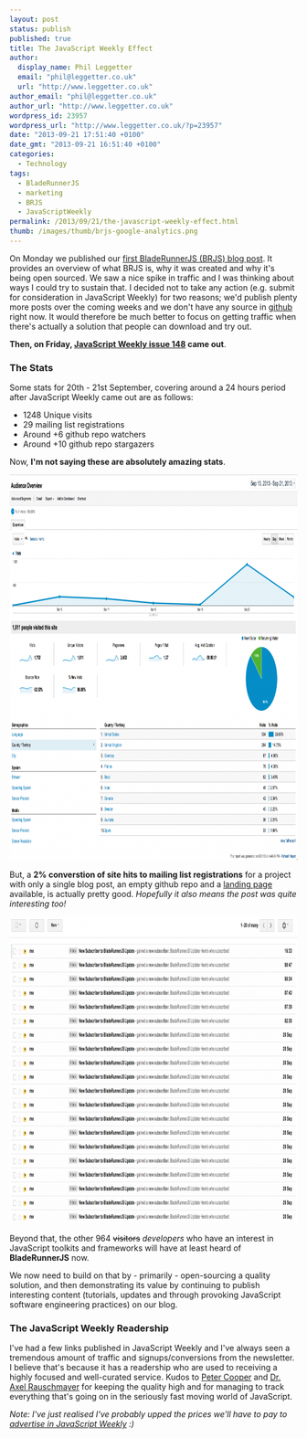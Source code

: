```yaml
---
layout: post
status: publish
published: true
title: The JavaScript Weekly Effect
author:
  display_name: Phil Leggetter
  email: "phil@leggetter.co.uk"
  url: "http://www.leggetter.co.uk"
author_email: "phil@leggetter.co.uk"
author_url: "http://www.leggetter.co.uk"
wordpress_id: 23957
wordpress_url: "http://www.leggetter.co.uk/?p=23957"
date: "2013-09-21 17:51:40 +0100"
date_gmt: "2013-09-21 16:51:40 +0100"
categories:
  - Technology
tags:
  - BladeRunnerJS
  - marketing
  - BRJS
  - JavaScriptWeekly
permalink: /2013/09/21/the-javascript-weekly-effect.html
thumb: /images/thumb/brjs-google-analytics.png
---
```


<p>On Monday we published our <a href="http://bladerunnerjs.org/2013/09/16/introducing-bladerunnerjs/">first BladeRunnerJS (BRJS) blog post</a>. It provides an overview of what BRJS is, why it was created and why it's being open sourced. We saw a nice spike in traffic and I was thinking about ways I could try to sustain that. I decided not to take any action (e.g. submit for consideration in JavaScript Weekly) for two reasons; we'd publish plenty more posts over the coming weeks and we don't have any source in <a href="https://github.com/bladerunnerjs/brjs">github</a> right now. It would therefore be much better to focus on getting traffic when there's actually a solution that people can download and try out.</p>

<p><strong>Then, on Friday, <a href="http://javascriptweekly.com/archive/148.html">JavaScript Weekly issue 148</a> came out</strong>.</p>
<h3>The Stats</h3>
<p>Some stats for 20th - 21st September, covering around a 24 hours period after JavaScript Weekly came out are as follows:</p>
<ul>
<li>1248 Unique visits</li>
<li>29 mailing list registrations</li>
<li>Around +6 github repo watchers</li>
<li>Around +10 github repo stargazers</li>
</ul>
<p>Now, <strong>I'm not saying these are absolutely amazing stats</strong>.</p>
<p><img src="/wp-content/uploads/2013/09/brjs-google-analytics-1024x675.png" alt="BRJS Google Analytics" width="1024" height="675" class="aligncenter size-large wp-image-23958" /></p>
<p>But, a <strong>2% converstion of site hits to mailing list registrations</strong> for a project with only a single blog post, an empty github repo and a <a href="http://bladerunnerjs.org">landing page</a> available, is actually pretty good. <em>Hopefully it also means the post was quite interesting too!</em></p>
<p><img src="/wp-content/uploads/2013/09/brjs-mailchimp-emails-1024x538.png" alt="BRJS signup notifications" width="1024" height="538" class="aligncenter size-large wp-image-23959" /></p>
<p>Beyond that, the other 964 <span style="text-decoration: line-through">visitors</span> <em>developers</em> who have an interest in JavaScript toolkits and frameworks will have at least heard of <strong>BladeRunnerJS</strong> now.</p>
<p>We now need to build on that by - primarily - open-sourcing a quality solution, and then demonstrating its value by continuing to publish interesting content (tutorials, updates and through provoking JavaScript software engineering practices) on our blog.</p>
<h3>The JavaScript Weekly Readership</h3>
<p>I've had a few links published in JavaScript Weekly and I've always seen a tremendous amount of traffic and signups/conversions from the newsletter. I believe that's because it has a readership who are used to receiving a highly focused and well-curated service. Kudos to <a href="http://peterc.org/">Peter Cooper</a> and <a href="http://www.2ality.com/">Dr. Axel Rauschmayer</a> for keeping the quality high and for managing to track everything that's going on in the seriously fast moving world of JavaScript.</p>
<p><em>Note: I've just realised I've probably upped the prices we'll have to pay to <a href="https://cooperpress.com/mediakit2013.pdf">advertise in JavaScript Weekly</a> :)</em></p>
